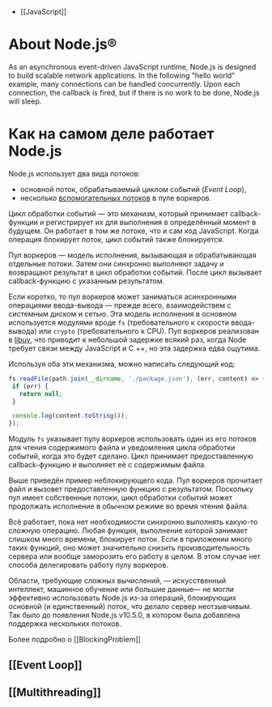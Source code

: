 - [[JavaScript]]

# About Node.js®

As an asynchronous event-driven JavaScript runtime, Node.js is designed to build scalable network applications. In the following "hello world" example, many connections can be handled concurrently. Upon each connection, the callback is fired, but if there is no work to be done, Node.js will sleep.

# Как на самом деле работает Node.js

Node.js использует два вида потоков:

-   основной поток, обрабатываемый циклом событий (_Event Loop_),
-   несколько [вспомогательных потоков](Multithreading.md) в пуле воркеров.

Цикл обработки событий — это механизм, который принимает callback-функции и регистрирует их для выполнения в определённый момент в будущем. Он работает в том же потоке, что и сам код JavaScript. Когда операция блокирует поток, цикл событий также блокируется.

Пул воркеров — модель исполнения, вызывающая и обрабатывающая отдельные потоки. Затем они синхронно выполняют задачу и возвращают результат в цикл обработки событий. После цикл вызывает callback-функцию с указанным результатом.

Если коротко, то пул воркеров может заниматься асинхронными операциями ввода-вывода — прежде всего, взаимодействем с системным диском и сетью. Эта модель исполнения в основном используется модулями вроде `fs` (требовательного к скорости ввода-вывода) или `crypto` (требовательного к CPU). Пул воркеров реализован в [libuv](http://docs.libuv.org/en/v1.x/), что приводит к небольшой задержке всякий раз, когда Node требует связи между JavaScript и C ++, но эта задержка едва ощутима.

Используя оба эти механизма, можно написать следующий код:

```javascript
fs.readFile(path.join(__dirname, './package.json'), (err, content) => {
 if (err) {
   return null;
 }

 console.log(content.toString());
});
```

Модуль `fs` указывает пулу воркеров использовать один из его потоков для чтения содержимого файла и уведомления цикла обработки событий, когда это будет сделано. Цикл принимает предоставленную callback-функцию и выполняет её с содержимым файла.

Выше приведён пример неблокирующего кода. Пул воркеров прочитает файл и вызовет предоставленную функцию с результатом. Поскольку пул имеет собственные потоки, цикл обработки событий может продолжать исполнение в обычном режиме во время чтения файла.

Всё работает, пока нет необходимости синхронно выполнять какую-то сложную операцию. Любая функция, выполнение которой занимает слишком много времени, блокирует поток. Если в приложении много таких функций, оно может значительно снизить производительность сервера или вообще заморозить его работу в целом. В этом случае нет способа делегировать работу пулу воркеров.

Области, требующие сложных вычислений, — искусственный интеллект, машинное обучение или большие данные— не могли эффективно использовать Node.js из-за операций, блокирующих основной (и единственный) поток, что делало сервер неотзывчивым. Так было до появления Node.js v10.5.0, в котором была добавлена поддержка нескольких потоков.

Более подробно о [[BlockingProblem]]

## [[Event Loop]]
## [[Multithreading]]